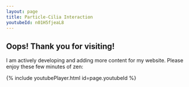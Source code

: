 ```yaml
---
layout: page
title: Particle-Cilia Interaction
youtubeId: n01H5fjeaL8
---
```


## Oops! Thank you for visiting!

I am actively developing and adding more content for my website. Please enjoy these few minutes of zen:

{% include youtubePlayer.html id=page.youtubeId %}
